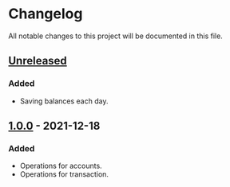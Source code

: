 # Changelog

All notable changes to this project will be documented in this file.

## [Unreleased]
### Added
- Saving balances each day.

## [1.0.0] - 2021-12-18
### Added
- Operations for accounts.
- Operations for transaction.

[unreleased]: https://github.com/lotostudio/financial-api/tree/develop
[1.0.0]: https://github.com/lotostudio/financial-api/releases/tag/v1.0.0
